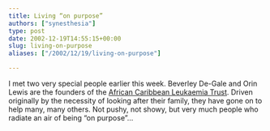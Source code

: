 ```yaml
---
title: Living “on purpose”
authors: ["synesthesia"]
type: post
date: 2002-12-19T14:55:15+00:00
slug: living-on-purpose 
aliases: ["/2002/12/19/living-on-purpose"]

---
```

I met two very special people earlier this week. Beverley De-Gale and Orin Lewis are the founders of the [African Caribbean Leukaemia Trust][1]. Driven originally by the necessity of looking after their family, they have gone on to help many, many others. Not pushy, not showy, but very much people who radiate an air of being &#8220;on purpose&#8221;&#8230;

 [1]: https://www.cursitor.com/aclt/ "African Caribbean Leukaemia Trust - Home Page"